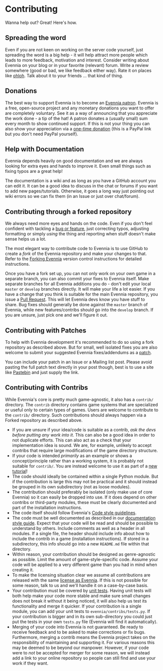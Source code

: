 # Contributing


Wanna help out? Great! Here's how. 

## Spreading the word

Even if you are not keen on working on the server code yourself, just spreading the word is a big
help - it will help attract more people which leads to more feedback, motivation and interest.
Consider writing about Evennia on your blog or in your favorite (relevant) forum. Write a review
somewhere (good or bad, we like feedback either way). Rate it on places like [ohloh][ohloh]. Talk
about it to your friends ... that kind of thing.

## Donations

The best way to support Evennia is to become an [Evennia patron][patron]. Evennia is a free,
open-source project and any monetary donations you want to offer are completely voluntary. See it as
a way of announcing that you appreciate the work done - a tip of the hat! A patron donates a
(usually small) sum every month to show continued support.  If this is not your thing you can also
show your appreciation via a [one-time donation][donate] (this is a PayPal link but you don't need
PayPal yourself). 

## Help with Documentation

Evennia depends heavily on good documentation and we are always looking for extra eyes and hands to
improve it. Even small things such as fixing typos are a great help!

The documentation is a wiki and as long as you have a GitHub account you can edit it. It can be a
good idea to discuss in the chat or forums if you want to add new pages/tutorials. Otherwise, it
goes a long way just pointing out wiki errors so we can fix them (in an Issue or just over
chat/forum).

## Contributing through a forked repository

We always need more eyes and hands on the code. Even if you don't feel confident with tackling a
[bug or feature][issues], just correcting typos, adjusting formatting or simply *using* the thing
and reporting when stuff doesn't make sense helps us a lot.

The most elegant way to contribute code to Evennia is to use GitHub to create a *fork* of the
Evennia repository and make your changes to that. Refer to the [Forking Evennia](./Version-Control#forking-evennia) version
control instructions for detailed instructions. 

Once you have a fork set up, you can not only work on your own game in a separate branch, you can
also commit your fixes to Evennia itself. Make separate branches for all Evennia additions you do -
don't edit your local `master` or `develop` branches directly. It will make your life a lot easier.
If you have a change that you think is suitable for the main Evennia repository, you issue a [Pull
Request][pullrequest]. This will let Evennia devs know you have stuff to share. Bug fixes should
generally be done against the `master` branch of Evennia, while new features/contribs should go into
the `develop` branch. If you are unsure, just pick one and we'll figure it out.
 
## Contributing with Patches

To help with Evennia development it's recommended to do so using a fork repository as described
above. But for small, well isolated fixes you are also welcome to submit your suggested Evennia
fixes/addendums as a [patch][patch].

You can include your patch in an Issue or a Mailing list post. Please avoid pasting the full patch
text directly in your post though, best is to use a site like [Pastebin](http://pastebin.com/) and
just supply the link. 

## Contributing with Contribs

While Evennia's core is pretty much game-agnostic, it also has a `contrib/` directory. The `contrib`
directory contains game systems that are specialized or useful only to certain types of games. Users
are welcome to contribute to the `contrib/` directory. Such contributions should always happen via a
Forked repository as described above.

* If you are unsure if your idea/code is suitable as a contrib, *ask the devs before putting any work into it*. This can also be a good idea in order to not duplicate efforts. This can also act as a check that your implementation idea is sound. We are, for example, unlikely to accept contribs that require large modifications of the game directory structure.
* If your code is intended *primarily* as an example or shows a concept/principle rather than a working system, it is probably not suitable for `contrib/`. You are instead welcome to use it as part of a [new tutorial][tutorials]!
* The code should ideally be contained within a single Python module. But if the contribution is large this may not be practical and it should instead be grouped in its own subdirectory (not as loose modules). 
* The contribution should preferably be isolated (only make use of core Evennia) so it can easily be dropped into use. If it does depend on other contribs or third-party modules, these must be clearly documented and part of the installation instructions.
* The code itself should follow Evennia's [Code style guidelines][codestyle].
* The code must be well documented as described in our [documentation style guide](https://github.com/evennia/evennia/blob/master/CODING_STYLE.md#doc-strings). Expect that your code will be read and should be possible to understand by others. Include comments as well as a header in all modules. If a single file, the header should include info about how to include the contrib in a game (installation instructions). If stored in a subdirectory, this info should go into a new `README.md` file within that directory.
* Within reason, your contribution should be designed as genre-agnostic as possible. Limit the amount of game-style-specific code. Assume your code will be applied to a very different game than you had in mind when creating it. 
* To make the licensing situation clear we assume all contributions are released with the same [license as Evennia](./Licensing). If this is not possible for some reason, talk to us and we'll handle it on a case-by-case basis.
* Your contribution must be covered by [unit tests](./Unit-Testing). Having unit tests will both help make your code more stable and make sure small changes does not break it without it being noticed, it will also help us test its functionality and merge it quicker. If your contribution is a single module, you can add your unit tests to `evennia/contribs/tests.py`. If your contribution is bigger and in its own sub-directory you could just put the tests in your own `tests.py` file (Evennia will find it automatically). 
* Merging of your code into Evennia is not guaranteed. Be ready to receive feedback and to be asked to make corrections or fix bugs. Furthermore, merging a contrib means the Evennia project takes on the responsibility of maintaining and supporting it. For various reasons this may be deemed to be beyond our manpower. However, if your code were to *not* be accepted for merger for some reason, we will instead add a link to your online repository so people can still find and use your work if they want. 

[ohloh]: http://www.ohloh.net/p/evennia
[patron]: https://www.patreon.com/griatch
[donate]: https://www.paypal.com/en/cgi-bin/webscr?cmd=_flow&SESSION=TWy_epDPSWqNr4UJCOtVWxl-pO1X1jbKiv_-UBBFWIuVDEZxC0M_2pM6ywO&dispatch=5885d80a13c0db1f8e263663d3faee8d66f31424b43e9a70645c907a6cbd8fb4
[forking]: https://github.com/evennia/evennia/wiki/Version-Control#wiki-forking-from-evennia
[pullrequest]: https://github.com/evennia/evennia/pulls
[issues]: https://github.com/evennia/evennia/issues
[patch]: https://secure.wikimedia.org/wikipedia/en/wiki/Patch_%28computing%29 
[codestyle]: https://github.com/evennia/evennia/blob/master/CODING_STYLE.md
[tutorials]: https://github.com/evennia/evennia/wiki/Tutorials

